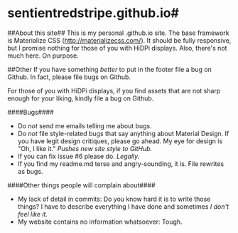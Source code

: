 # sentientredstripe.github.io#
##About this site##
This is my personal .github.io site.  The base framework is Materialize CSS (http://materializecss.com/).  It should be fully responsive, but I promise nothing for those of you with HiDPi displays.  Also, there's not much here.  On purpose.

##Other
If you have something *better* to put in the footer file a bug on Github.  In fact, please file bugs on Github.

For those of you with HiDPi displays, if you find assets that are not sharp enough for your liking, kindly file a bug on Github.  

####Bugs####
- Do *not* send me emails telling me about bugs.
- Do *not* file style-related bugs that say anything about Material Design.  If you have legit design critiques, please go ahead.  My eye for design is "Oh, I like it."  *Pushes new site style to GitHub.*
- If you can fix issue #6 please do.  *Legally.*
- If you find my readme.md terse and angry-sounding, it is.  File rewrites as bugs.

####Other things people will complain about####
- My lack of detail in commits: Do you know hard it is to write those things?  I have to describe everything I have done and sometimes *I don't feel like it.*
- My website contains no information whatsoever: Tough.